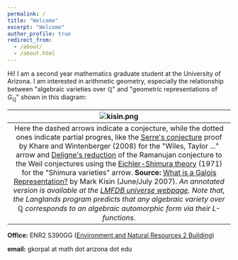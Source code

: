 ```yaml
---
permalink: /
title: "Welcome"
excerpt: "Welcome"
author_profile: true
redirect_from: 
  - /about/
  - /about.html
---
```


Hi! I am a second year mathematics graduate student at the University of Arizona. I am interested in arithmetic geometry, especially the relationship between "algebraic varieties over $\mathbb{Q}$" and "geometric representations of $G_{\mathbb{Q}}$" shown in this diagram: 

| ![kisin.png](https://gkorpal.github.io/images/kisin.png) | 
|:--:| 
| Here the dashed arrows indicate a conjecture, while the dotted ones indicate partial progres, like the [Serre's conjecture](https://www.math.arizona.edu/~cais/Papers/Expos/Serre05.pdf) proof by Khare and Wintenberger (2008) for the "Wiles, Taylor ..." arrow and [Deligne's reduction](https://mathoverflow.net/a/20259/) of the Ramanujan conjecture to the Weil conjectures using the [Eichler-Shimura theory](https://mathoverflow.net/a/20950/) (1971) for the "Shimura varieties" arrow. **Source:** [What is a Galois Representation?](https://www.ams.org/notices/200706/tx070600718p.pdf) by Mark Kisin (June/July 2007). *An annotated version is available at the [LMFDB universe webpage](https://www.lmfdb.org/universe). Note that, the Langlands program predicts that any algebraic variety over $\mathbb{Q}$ corresponds to an algebraic automorphic form via their L-functions.*|

**Office:** ENR2 S390GG ([Environment and Natural Resources 2 Building](https://enr2tour.arizona.edu/))

<!--- **Office Hours:**  On Sundays from 2:00 pm to 3:00 pm, on Tuesdays and Thursdays from 4:00 pm to 5:00 pm --->

**email:** gkorpal at math dot arizona dot edu
